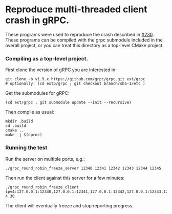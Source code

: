 # Reproduce multi-threaded client crash in gRPC.

These programs were used to reproduce the crash described in
[#230](https://github.com/GoogleCloudPlatform/google-cloud-cpp/issues/230).
These programs can be compiled with the grpc submodule included in the overall
project, or you can treat this directory as a top-level CMake project.

### Compiling as a top-level project.

First clone the version of gRPC you are interested in:

```console
git clone -b v1.9.x https://github.com/grpc/grpc.git ext/grpc
# optionally: (cd extp/grpc ; git checkout branch/sha-1/etc )
```

Get the submodules for gRPC:

```console
(cd ext/grpc ; git submodule update --init --recursive)
```

Then compile as usual:

```console
mkdir .build
cd .build
cmake ..
make -j $(nproc)
```

### Running the test

Run the server on multiple ports, e.g.:

```console
./grpc_round_robin_freeze_server 12340 12341 12342 12343 12344 12345
```

Then run the client against this server for a few minutes:

```console
./grpc_round_robin_freeze_client ipv4:127.0.0.1:12340,127.0.0.1:12341,127.0.0.1:12342,127.0.0.1:12343,127.0.0.1:12344,127.0.0.1:12345 4 30
```

The client will eventually freeze and stop reporting progress.
